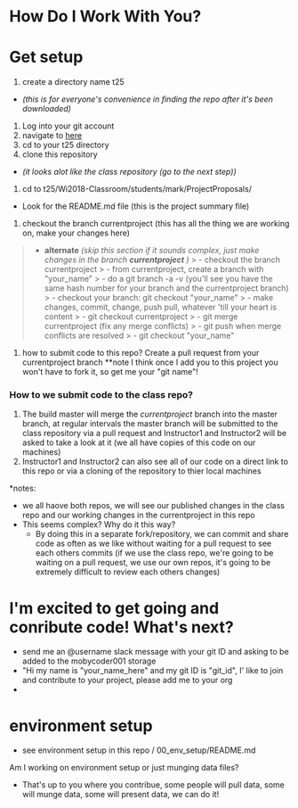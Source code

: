 # How Do I Work With You?

# Get setup

1. create a directory name t25
  - *(this is for everyone's convenience in finding the repo after it's been downloaded)*
1. Log into your git account
1. navigate to [here](https://github.com/mobycoder001/Wi2018-Classroom)
1. cd to your t25 directory
1. clone this repository
  - *(it looks alot like the class repository (go to the next step))*
1. cd to t25/Wi2018-Classroom/students/mark/ProjectProposals/
  - Look for the README.md file (this is the project summary file)
1. checkout the branch currentproject (this has all the thing we are working on, make your changes here)
  > - **alternate** *(skip this section if it sounds complex, just make changes in the branch **currentproject** )*
    > - checkout the branch currentproject
    > - from currentproject, create a branch with "your_name"
    > - do a git branch -a -v (you'll see you have the same hash number for your branch and the currentproject branch)
    > - checkout your branch: git checkout "your_name"
    > - make changes, commit, change, push pull, whatever 'till your heart is content
    > - git checkout currentproject
    > - git merge currentproject (fix any merge conflicts)
    > - git push when merge conflicts are resolved
    > - git checkout "your_name"
1. how to submit code to this repo?  Create a pull request from your currentproject branch **note I think once I add you to this project you won't have to fork it, so get me your "git name"!

### How to we submit code to the class repo?
1. The build master will merge the *currentproject* branch into the master branch, at regular intervals the master branch will be submitted to the class repository via a pull request and Instructor1 and Instructor2 will be asked to take a look at it (we all have copies of this code on our machines)
1. Instructor1 and Instructor2 can also see all of our code on a direct link to this repo or via a cloning of the repository to thier local machines

*notes:
* we all haove both repos, we will see our published changes in the class repo and our working changes in the currentproject in this repo
* This seems complex?  Why do it this way?
  - By doing this in a separate fork/repository, we can commit and share code as often as we like without waiting for a pull request to see each others commits (if we use the class repo, we're going to be waiting on a pull request, we use our own repos, it's going to be extremely difficult to review each others changes)


# I'm excited to get going and conribute code! What's next?
- send me an @username slack message with your git ID and asking to be added to the mobycoder001 storage
- "Hi my name is "your_name_here" and my git ID is "git_id", I' like to join and contribute to your project, please add me to your org
-


# environment setup
- see environment setup in this repo / 00_env_setup/README.md

Am I working on environment setup or just munging data files?
- That's up to you where you contribue, some people will pull data, some will munge data, some will present data, we can do it!
